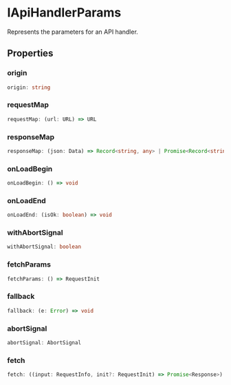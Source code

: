 # IApiHandlerParams

Represents the parameters for an API handler.

## Properties

### origin

```ts
origin: string
```

### requestMap

```ts
requestMap: (url: URL) => URL
```

### responseMap

```ts
responseMap: (json: Data) => Record<string, any> | Promise<Record<string, any>>
```

### onLoadBegin

```ts
onLoadBegin: () => void
```

### onLoadEnd

```ts
onLoadEnd: (isOk: boolean) => void
```

### withAbortSignal

```ts
withAbortSignal: boolean
```

### fetchParams

```ts
fetchParams: () => RequestInit
```

### fallback

```ts
fallback: (e: Error) => void
```

### abortSignal

```ts
abortSignal: AbortSignal
```

### fetch

```ts
fetch: ((input: RequestInfo, init?: RequestInit) => Promise<Response>) & ((input: RequestInfo, init?: RequestInit) => Promise<...>)
```
